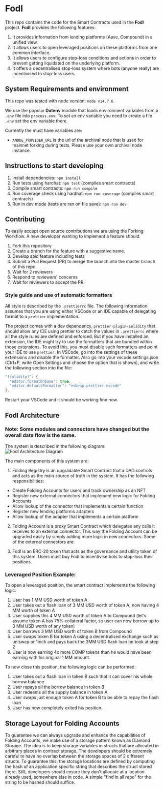 # Fodl

This repo contains the code for the Smart Contracts used in the **Fodl** project. **Fodl** provides the following features:

1. It provides information from lending platforms (Aave, Compound) in a unified view.
2. It allows users to open leveraged positions on these platforms from one common interface.
3. It allows users to configure stop-loss conditions and actions in order to prevent getting liquidated on the underlying platform.
4. It offers a decentralised stop-loss system where bots (anyone really) are incentivised to stop-loss users.

## System Requirements and environment

This repo was tested with node version: `node v14.7.0`.

We use the popular **Dotenv** module that loads environment variables from a `.env` file into `process.env`.
To set an env variable you need to create a file `.env` set the env variable there.

Currently the must have variables are:

- `ANODE_PROVIDER_URL` is the url of the archival node that is used for mainnet forking during tests. Please use your own archival node instance.

## Instructions to start developing

1. Install dependencies: `npm install`
2. Run tests using hardhat: `npm test` (compiles smart contracts)
3. Compile smart contracts: `npm run compile`
4. Run coverage check using hardhat: `npm run coverage` (compiles smart contracts)
5. Run in dev mode (tests are ran on file save): `npm run dev`

## Contributing

To easily accept open source contributions we are using the Forking Workflow. A new developer wanting to implement a feature should:

1. Fork this repository
2. Create a branch for the feature with a suggestive name.
3. Develop said feature including tests
4. Submit a Pull Request (PR) to merge the branch into the master branch of this repo.
5. Wait for 2 reviewers
6. Respond to reviewers' concerns
7. Wait for reviewers to accept the PR

### Style guide and use of automatic formatters

All style is described by the `.prettierrc` file. The following information assumes that you are using either VSCode or an IDE capable of delegating format to a `prettier` implementation.

The project comes with a dev dependency, `prettier-plugin-solidity` that should allow any IDE using prettier to catch the values in `.prettierrc` where all the style rules are defined and enforced. But if you have installed an extension, the IDE might try to use the formatters that are bundled within those extensions. To avoid this, you must disable such formatters and point your IDE to use `prettier`. In VSCode, go into the settings of these extensions and disable the formatter. Also go into your vscode settings.json (Ctrl+P, write Open Settings and choose the option that is shown), and write the following section into the file:

```js
"[solidity]": {
  "editor.formatOnSave": true,
  "editor.defaultFormatter": "esbenp.prettier-vscode"
},
```

Restart your VSCode and it should be working fine now.

## Fodl Architecture

### Note: Some modules and connectors have changed but the overall data flow is the same.

The system is described in the following diagram:
![Fodl Architecture Diagram](https://i.ibb.co/VpGsd92/System-Architecture.png)

The main components of this system are:

1. Folding Registry is an upgradable Smart Contract that a DAO controls and acts as the main source of truth in the system. It has the following responsibilities:

- Create Folding Accounts for users and track ownership as an NFT
- Register new external connectors that implement new logic for Folding Accounts
- Allow lookup of the connector that implements a certain function
- Register new lending platforms adapters
- Allow lookup of the adapter that implements a certain platform

2. Folding Account is a proxy Smart Contract which delegates any calls it receives to an external connector. This way the Folding Account can be upgraded easily by simply adding more logic in new connectors. Some of the external connectors are:

3. Fodl is an ERC-20 token that acts as the governance and utility token of this system. Users must buy Fodl to incentivise bots to stop-loss their positions.

### Leveraged Position Example:

To open a leveraged position, the smart contract implements the following logic:

1. User has 1 MM USD worth of token A
2. User takes out a flash loan of 3 MM USD worth of token A, now having 4 MM worth of token A
3. User supplies this 4 MM USD worth of token A to Compound (let's assume token A has 75% collateral factor, so user can now borrow up to 3 MM USD worth of any token)
4. User borrows 3 MM USD worth of token B from Compound
5. User swaps token B for token A using a decentralised exchange such as uniswap or 1inch and pays back the 3MM USD flash loan he took at step 2
6. User is now earning 4x more COMP tokens than he would have been earning with his original 1 MM amount.

To now close this position, the following logic can be performed:

1. User takes out a flash loan in token B such that it can cover his whole borrow balance
2. User repays all the borrow balance in token B
3. User redeems all the supply balance in token A
4. User swaps just enough token A for token B to be able to repay the flash loan
5. User has now completely exited his position.

## Storage Layout for Folding Accounts

To guarantee we can always upgrade and enhance the capabilities of Folding Accounts, we make use of a storage pattern known as Diamond Storage. The idea is to keep storage variables in structs that are allocated in arbitrary places in contract storage. The developers should be extremely careful to have no overlap between the storage spaces of 2 different structs. To guarantee this, the storage locations are defined by computing the hash of an application specific string that describes the struct stored there. Still, developers should ensure they don't allocate at a location already used, somewhere else in code. A simple "find in all repo" for the string to be hashed should suffice.
